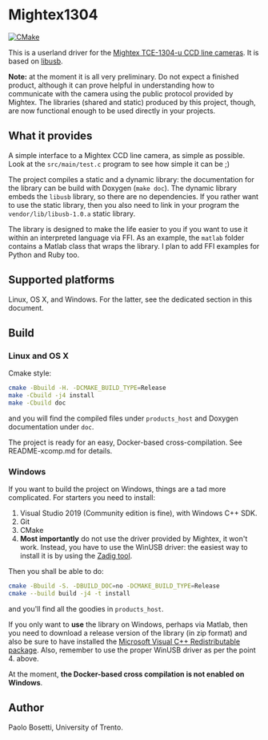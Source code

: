 # Mightex1304
[![CMake](https://github.com/pbosetti/mightex/actions/workflows/cmake.yml/badge.svg)](https://github.com/pbosetti/mightex/actions/workflows/cmake.yml)

This is a userland driver for the [Mightex TCE-1304-u CCD line cameras](https://www.mightexsystems.com/product/usb2-0-3648-pixel-16-bit-ccd-line-camera-with-external-trigger/). It is based on [libusb](https://libusb.info).

**Note:** at the moment it is all very preliminary. Do not expect a finished product, although it can prove helpful in understanding how to communicate with the camera using the public protocol provided by Mightex. The libraries (shared and static) produced by this project, though, are now functional enough to be used directly in your projects.

## What it provides

A simple interface to a Mightex CCD line camera, as simple as possible. Look at the `src/main/test.c` program to see how simple it can be ;)

The project compiles a static and a dynamic library: the documentation for the library can be build with Doxygen (`make doc`). The dynamic library embeds the `libusb` library, so there are no dependencies. If you rather want to use the static library, then you also need to link in your program the `vendor/lib/libusb-1.0.a` static library.

The library is designed to make the life easier to you if you want to use it within an interpreted language via FFI. As an example, the `matlab` folder contains a Matlab class that wraps the library. I plan to add FFI examples for Python and Ruby too.

## Supported platforms

Linux, OS X, and Windows. For the latter, see the dedicated section in this document.

## Build

### Linux and OS X

Cmake style:

```sh
cmake -Bbuild -H. -DCMAKE_BUILD_TYPE=Release
make -Cbuild -j4 install
make -Cbuild doc
```

and you will find the compiled files under `products_host` and Doxygen documentation under `doc`.

The project is ready for an easy, Docker-based cross-compilation. See README-xcomp.md for details.

### Windows

If you want to build the project on Windows, things are a tad more complicated. For starters you need to install:

1. Visual Studio 2019 (Community edition is fine), with Windows C++ SDK.
2. Git
3. CMake
4. **Most importantly** do not use the driver provided by Mightex, it won't work. Instead, you have to use the WinUSB driver: the easiest way to install it is by using the [Zadig tool](https://zadig.akeo.ie/).

Then you shall be able to do:

```sh
cmake -Bbuild -S. -DBUILD_DOC=no -DCMAKE_BUILD_TYPE=Release
cmake --build build -j4 -t install
```

and you'll find all the goodies in `products_host`.

If you only want to **use** the library on Windows, perhaps via Matlab, then you 
need to download a release version of the library (in zip format) and also be sure to have installed the [Microsoft Visual C++ Redistributable package](https://visualstudio.microsoft.com/downloads/). Also, remember to use the proper WinUSB driver as per the point 4. above.

At the moment, **the Docker-based cross compilation is not enabled on Windows**.

## Author

Paolo Bosetti, University of Trento.